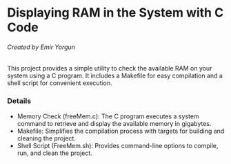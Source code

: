 # Displaying RAM in the System with C Code
###### Created by Emir Yorgun

This project provides a simple utility to check the available RAM on your system using a C program. It includes a Makefile for easy compilation and a shell script for convenient execution.

### Details
- Memory Check (freeMem.c): The C program executes a system command to retrieve and display the available memory in gigabytes.
- Makefile: Simplifies the compilation process with targets for building and cleaning the project.
- Shell Script (FreeMem.sh): Provides command-line options to compile, run, and clean the project.
